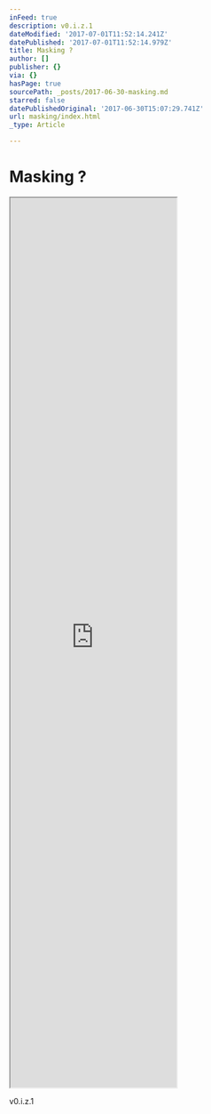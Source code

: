 ```yaml
---
inFeed: true
description: v0.i.z.1
dateModified: '2017-07-01T11:52:14.241Z'
datePublished: '2017-07-01T11:52:14.979Z'
title: Masking ?
author: []
publisher: {}
via: {}
hasPage: true
sourcePath: _posts/2017-06-30-masking.md
starred: false
datePublishedOriginal: '2017-06-30T15:07:29.741Z'
url: masking/index.html
_type: Article

---
```

# Masking ?

<iframe src="https://the-grid.github.io/ed-userhtml/?g=eJzVkk1Lw0AQhu_5FUsu1UJ2Id6SNP9Aeux5sp2ma_fLnY0hiv_dtARsbBFREHp-hmfeeZmK4qCxTjhov4csQmgxsreEMQN0yJSBFgvWBX232MfoqRCi73veNAoaLp0R5KQCbcRx_IHTS7u4L5lYrn1UzrItskeg5w6XYlROUu9IHWkh0UYM5Scxbjtu051RFqzEM0LqdSTS2QjKlskJZD02BxWzvyXdnCRTvpnyas7ZxJdUFzwOfn7PezI1nf-qY6f1sHOhM_ltNH0t7z_3XYnpw5NKmZZJDUSr9PzbU0ZBrtLvTyEPEvmTb9O6aoKoL235jzw77XoMxL0dTR8irSrQ" height="1600" style=""></iframe>

v0.i.z.1